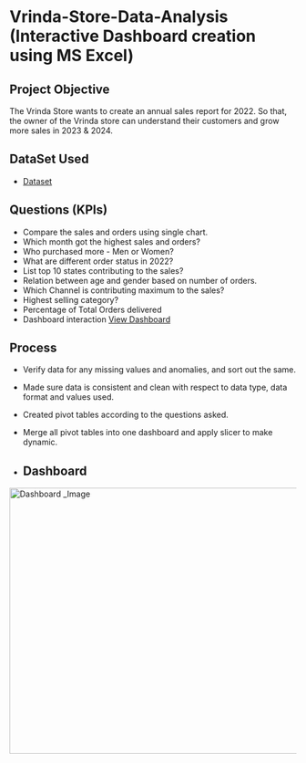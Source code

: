 # Vrinda-Store-Data-Analysis (Interactive Dashboard creation using MS Excel)


## Project Objective

The Vrinda Store wants to create an annual sales report for 2022. So that, the owner of the Vrinda store can understand their customers and grow more sales in 2023 & 2024.

## DataSet Used
- <a href="https://github.com/Karthi-1992/Excel-Dashboard-Project/blob/main/Vrinda%20Store%20Data%20Analysis%20(1).xlsx">Dataset</a>

## Questions (KPIs)
- Compare the sales and orders using single chart.
- Which month got the highest sales and orders?
- Who purchased more - Men or Women?
- What are different order status in 2022?
- List top 10 states contributing to the sales?
- Relation between age and gender based on number of orders.
- Which Channel is contributing maximum to the sales?
- Highest selling category?
- Percentage of Total Orders delivered
- Dashboard interaction <a href="https://github.com/Karthi-1992/Excel-Dashboard-Project/blob/main/Dashboard%20_Image.png">View Dashboard</a>
## Process
-	Verify data for any missing values and anomalies, and sort out the same.
-	Made sure data is consistent and clean with respect to data type, data format and values used.
-	Created pivot tables according to the questions asked.
-	Merge all pivot tables into one dashboard and apply slicer to make dynamic.

-	## Dashboard

<img width="1076" height="466" alt="Dashboard _Image" src="https://github.com/user-attachments/assets/4e129504-1b9a-4c28-9dea-87b29437a18e" />

